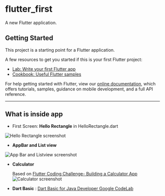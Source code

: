 # flutter_first

A new Flutter application.

## Getting Started

This project is a starting point for a Flutter application.

A few resources to get you started if this is your first Flutter project:

- [Lab: Write your first Flutter app](https://flutter.dev/docs/get-started/codelab)
- [Cookbook: Useful Flutter samples](https://flutter.dev/docs/cookbook)

For help getting started with Flutter, view our
[online documentation](https://flutter.dev/docs), which offers tutorials,
samples, guidance on mobile development, and a full API reference.

--------

## What is inside app

- First Screen: **Hello Rectangle** in HelloRectangle.dart

![Hello Rectangle screenshot](https://live.staticflickr.com/65535/48738403286_a2070d7fa6_b.jpg)

- **AppBar and List view**

![App Bar and Listview screenshot](https://live.staticflickr.com/65535/48738080003_f223252c0c_b.jpg)

- **Calculator**

  Based on [Flutter Coding Challenge- Building a Calculator App](https://youtu.be/eVG5DkPF5x8)
![Calculator screenshot](https://live.staticflickr.com/65535/48738403386_4ce7c8f101_b.jpg)

- **Dart Basic** :
[Dart Basic for Java Developer Google CodeLab](https://codelabs.developers.google.com/codelabs/from-java-to-dart/index.html)

